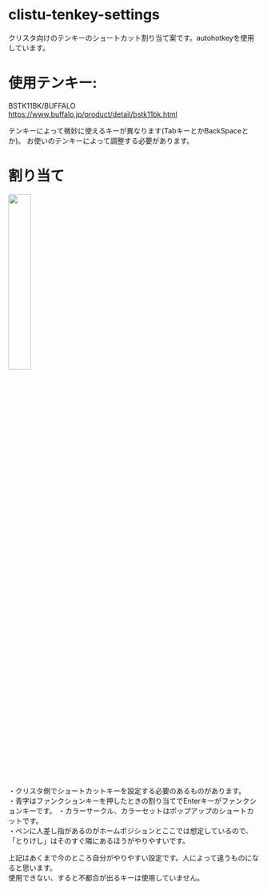 # clistu-tenkey-settings
クリスタ向けのテンキーのショートカット割り当て案です。autohotkeyを使用しています。

# 使用テンキー:
BSTK11BK/BUFFALO  
https://www.buffalo.jp/product/detail/bstk11bk.html  

テンキーによって微妙に使えるキーが異なります(TabキーとかBackSpaceとか)。
お使いのテンキーによって調整する必要があります。

# 割り当て
<img src="https://github.com/klgrtet45re/clistu-tenkey-settings/assets/134019691/c6980a72-a917-462c-bd41-33ce9f43e889" width="30%"> 


・クリスタ側でショートカットキーを設定する必要のあるものがあります。  
・青字はファンクションキーを押したときの割り当てでEnterキーがファンクションキーです。
・カラーサークル、カラーセットはポップアップのショートカットです。  
・ペンに人差し指があるのがホームポジションとここでは想定しているので、「とりけし」はそのすぐ隣にあるほうがやりやすいです。  

上記はあくまで今のところ自分がやりやすい設定です。人によって違うものになると思います。   
使用できない、すると不都合が出るキーは使用していません。




